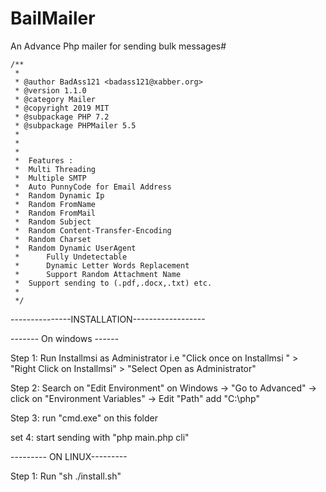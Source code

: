 # BailMailer
An Advance Php mailer for sending bulk messages#


	/**
	 * 
	 * @author BadAss121 <badass121@xabber.org>
	 * @version 1.1.0
	 * @category Mailer
	 * @copyright 2019 MIT
	 * @subpackage PHP 7.2 
	 * @subpackage PHPMailer 5.5
	 * 
	 * 
	 * 
	 * 	Features :
	 * 	Multi Threading
	 *  Multiple SMTP
	 *  Auto PunnyCode for Email Address
	 * 	Random Dynamic Ip
	 * 	Random FromName
	 * 	Random FromMail
	 *	Random Subject 
	 * 	Random Content-Transfer-Encoding
	 * 	Random Charset
	 *	Random Dynamic UserAgent
	 *  	Fully Undetectable
	 *  	Dynamic Letter Words Replacement
	 *  	Support Random Attachment Name
	 * 	Support sending to (.pdf,.docx,.txt) etc.
	 *
	 */


---------------INSTALLATION------------------


------- On windows ------

Step 1: Run Installmsi as Administrator i.e "Click once on Installmsi " > "Right Click on Installmsi" > "Select Open as Administrator"


Step 2: Search on "Edit Environment" on Windows -> "Go to Advanced" -> click on "Environment Variables" -> Edit "Path" add "C:\php\"

Step 3: run "cmd.exe" on this folder 

set 4: start sending with "php main.php cli"



--------- ON LINUX---------

Step 1: Run "sh ./install.sh"


